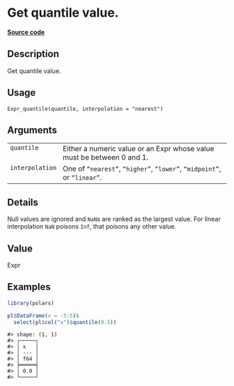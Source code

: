 

# Get quantile value.

[**Source code**](https://github.com/pola-rs/r-polars/tree/main/R/expr__expr.R#L1947)

## Description

Get quantile value.

## Usage

<pre><code class='language-R'>Expr_quantile(quantile, interpolation = "nearest")
</code></pre>

## Arguments

<table>
<tr>
<td style="white-space: nowrap; font-family: monospace; vertical-align: top">
<code id="Expr_quantile_:_quantile">quantile</code>
</td>
<td>
Either a numeric value or an Expr whose value must be between 0 and 1.
</td>
</tr>
<tr>
<td style="white-space: nowrap; font-family: monospace; vertical-align: top">
<code id="Expr_quantile_:_interpolation">interpolation</code>
</td>
<td>
One of <code>“nearest”</code>, <code>“higher”</code>,
<code>“lower”</code>, <code>“midpoint”</code>, or <code>“linear”</code>.
</td>
</tr>
</table>

## Details

Null values are ignored and <code>NaN</code>s are ranked as the largest
value. For linear interpolation <code>NaN</code> poisons
<code>Inf</code>, that poisons any other value.

## Value

Expr

## Examples

``` r
library(polars)

pl$DataFrame(x = -5:5)$
  select(pl$col("x")$quantile(0.5))
```

    #> shape: (1, 1)
    #> ┌─────┐
    #> │ x   │
    #> │ --- │
    #> │ f64 │
    #> ╞═════╡
    #> │ 0.0 │
    #> └─────┘
